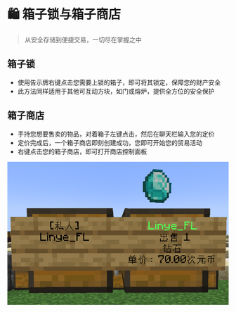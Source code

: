 # 🛍️ 箱子锁与箱子商店

> 从安全存储到便捷交易，一切尽在掌握之中

## 箱子锁

- 使用告示牌右键点击您需要上锁的箱子，即可将其锁定，保障您的财产安全
- 此方法同样适用于其他可互动方块，如门或熔炉，提供全方位的安全保护

## 箱子商店

- 手持您想要售卖的物品，对着箱子左键点击，然后在聊天栏输入您的定价
- 定价完成后，一个箱子商店即刻创建成功，您即可开始您的贸易活动
- 右键点击您的箱子商店，即可打开商店控制面板

![截图](箱子/9a9601d0b9788dd863039c6f74c38b4f.png)
